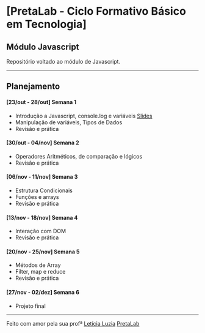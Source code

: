 # [PretaLab - Ciclo Formativo Básico em Tecnologia]
## Módulo Javascript

Repositório voltado ao módulo de Javascript.

---
## Planejamento 
#### [23/out - 28/out] Semana 1 
- Introdução a Javascript, console.log e variáveis
    [Slides](https://www.canva.com/design/DAFyMRMyIVo/0_URHpGDlPC5CTNSuOnJsg/view?utm_content=DAFyMRMyIVo&utm_campaign=designshare&utm_medium=link&utm_source=editor)
- Manipulação de variáveis, Tipos de Dados
- Revisão e prática

#### [30/out - 04/nov] Semana 2
- Operadores Aritméticos, de comparação e lógicos
- Revisão e prática

#### [06/nov - 11/nov] Semana 3
- Estrutura Condicionais
- Funções e arrays
- Revisão e prática

#### [13/nov - 18/nov] Semana 4
- Interação com DOM
- Revisão e prática

#### [20/nov - 25/nov] Semana 5
- Métodos de Array
- Filter, map e reduce
- Revisão e prática

#### [27/nov - 02/dez] Semana 6
- Projeto final

---
Feito com amor pela sua profª [Letícia Luzia](https://www.linkedin.com/in/leticialuzia/)
[PretaLab](https://www.pretalab.com/)